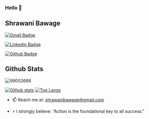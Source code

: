 ### Hello 👋
## Shrawani Bawage 

[![Gmail Badge](https://img.shields.io/badge/-shrawanibawage@gmail.com-c14438?style=flat&logo=Gmail&logoColor=white&link=mailto:shrawanibawage@gmail.com)](mailto:shrawanibawage@gmail.com) 

[![Linkedin Badge](https://img.shields.io/badge/-www.linkedin.com/in/shrawani-bawage-50494414a-0072b1?style=flat&logo=Linkedin&logoColor=white&link=https://www.linkedin.com/in/www.linkedin.com/in/shrawani-bawage-50494414a/)](https://www.linkedin.com/in/shrawani-bawage-50494414a/)

[![Github Badge](https://img.shields.io/badge/-99002688-grey?style=flat&logo=github&logoColor=white&link=https://github.com/99002688/)](https://www.github.com/99002688/) 




## Github Stats
<p align=left> <img src=https://komarev.com/ghpvc/?username=99002688 alt=99002688 /> </p>

[![Github stats](https://github-readme-stats.vercel.app/api?username=99002688&show_icons=true&include_all_commits=true)](https://github.com/99002688/github-readme-stats)
[![Top Langs](https://github-readme-stats.vercel.app/api/top-langs/?username=99002658&layout=compact)](https://github.com/99002688/github-readme-stats)


<!--
- 🔭 I’m currently working on ... 
- 🌱 I’m currently learning CSS & Javascript.-->
<!-- 
- 👯 I’m looking to collaborate on ...
- 🤔 I’m looking for help with ...
- 💬 Ask me about ... -->
- 📫 Reach me at:  shrawanibawage@gmail.com
<!--
- 😄 Pronouns: -->
- ⚡ I strongly believe: “Action is the foundational key to all success." 

